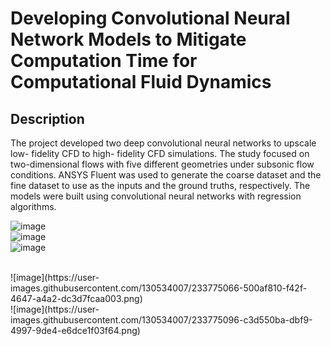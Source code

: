 <h1> Developing Convolutional Neural Network Models to Mitigate Computation Time for Computational Fluid Dynamics </h1>
<h2> Description </h2>
The project developed two deep convolutional neural networks to upscale low- fidelity CFD to high- fidelity CFD simulations. The study focused on two-dimensional flows with five different geometries under subsonic flow conditions. ANSYS Fluent was used to generate the coarse dataset and the fine dataset to use as the inputs and the ground truths, respectively. The models were built using convolutional neural networks with regression algorithms.
<br/>

![image](https://user-images.githubusercontent.com/130534007/233774850-413bcace-890f-4c6b-a08e-2a2929c463be.png)
<br/>
![image](https://user-images.githubusercontent.com/130534007/233774851-acfea444-7f11-4550-b921-2a2c8b09e8ca.png)
<br/>
![image](https://user-images.githubusercontent.com/130534007/233775028-d30ae795-3d04-4307-a282-d0487002c675.png)

<br/>
![image](https://user-images.githubusercontent.com/130534007/233775066-500af810-f42f-4647-a4a2-dc3d7fcaa003.png)
<br/>
![image](https://user-images.githubusercontent.com/130534007/233775096-c3d550ba-dbf9-4997-9de4-e6dce1f03f64.png)
<br/>

<br/>

<br/>
